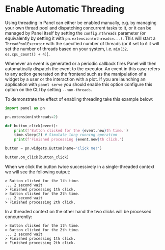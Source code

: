 # Enable Automatic Threading

Using threading in Panel can either be enabled manually, e.g. by managing your own thread pool and dispatching concurrent tasks to it, or it can be managed by Panel itself by setting the `config.nthreads` parameter (or equivalently by setting it with `pn.extension(nthreads=...)`. This will start a `ThreadPoolExecutor` with the specified number of threads (or if set to `0` it will set the number of threads based on your system, i.e. `min(32, os.cpu_count() + 4)`).

Whenever an event is generated or a periodic callback fires Panel will then automatically dispatch the event to the executor. An event in this case refers to any action generated on the frontend such as the manipulation of a widget by a user or the interaction with a plot. If you are launching an application with `panel serve` you should enable this option configure this option on the CLI by setting `--num-threads`.

To demonstrate the effect of enabling threading take this example below:

```python
import panel as pn

pn.extension(nthreads=2)

def button_click(event):
    print(f'Button clicked for the {event.new}th time.')
    time.sleep(2) # Simulate long running operation
    print(f'Finished processing {event.new}th click.')

button = pn.widgets.Button(name='Click me!')

button.on_click(button_click)
```

When we click the button twice successively in a single-threaded context we will see the following output:

```
> Button clicked for the 1th time.
... 2 second wait
> Finished processing 1th click.
> Button clicked for the 2th time.
... 2 second wait
> Finished processing 2th click.
```

In a threaded context on the other hand the two clicks will be processed concurrently:

```
> Button clicked for the 1th time.
> Button clicked for the 2th time.
... 2 second wait
> Finished processing 1th click.
> Finished processing 2th click.
```
